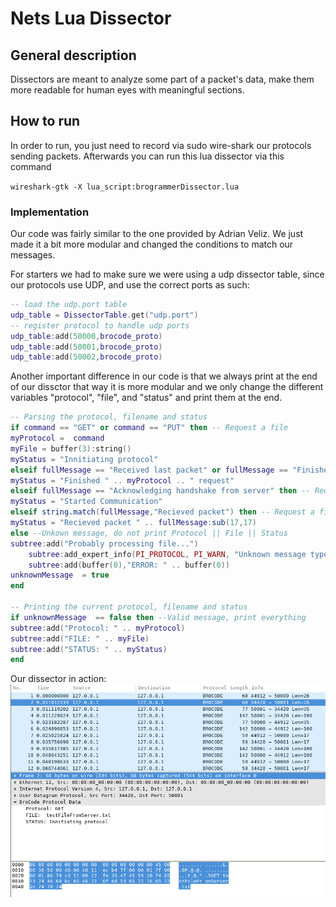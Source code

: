 # Nets Lua Dissector


## General description
Dissectors are meant to analyze some part of a packet's data, make them more readable for 
human eyes with meaningful sections.


## How to run
In order to run, you just need to record via sudo wire-shark our protocols sending packets.
Afterwards you can run this lua dissector via this command

``wireshark-gtk -X lua_script:brogrammerDissector.lua``

### Implementation
Our code was fairly similar to the one provided by Adrian Veliz. We just made it a bit more
modular and changed the conditions to match our messages.

For starters we had to make sure we were using a udp dissector table, since our protocols
use UDP, and use the correct ports as such:

```lua
-- load the udp.port table 
udp_table = DissectorTable.get("udp.port") 
-- register protocol to handle udp ports 
udp_table:add(50000,brocode_proto) 
udp_table:add(50001,brocode_proto) 
udp_table:add(50002,brocode_proto)

```
Another important difference in our code is that we always print at the end of our dissctor
that way it is more modular and we only change the different variables "protocol", "file",
and "status" and print them at the end.

```lua
-- Parsing the protocol, filename and status 
if command == "GET" or command == "PUT" then -- Request a file
myProtocol =  command
myFile = buffer(3):string()
myStatus = "Innitiating protocol"
elseif fullMessage == "Received last packet" or fullMessage == "Finished!" then -- Request a file
myStatus = "Finished " .. myProtocol .. " request"
elseif fullMessage == "Acknowledging handshake from server" then -- Request a file
myStatus = "Started Communication"
elseif string.match(fullMessage,"Recieved packet") then -- Request a file
myStatus = "Recieved packet " .. fullMessage:sub(17,17)
else --Unkown message, do not print Protocol || File || Status
subtree:add("Probably processing file...")
    subtree:add_expert_info(PI_PROTOCOL, PI_WARN, "Unknown message type")
    subtree:add(buffer(0),"ERROR: " .. buffer(0))
unknownMessage  = true
end

-- Printing the current protocol, filename and status
if unknownMessage  == false then --Valid message, print everything 
subtree:add("Protocol: " .. myProtocol)
subtree:add("FILE: " .. myFile)
subtree:add("STATUS: " .. myStatus)
end

```

Our dissector in action:
![Screenshot of our dissector in wireshark](ss.png)

